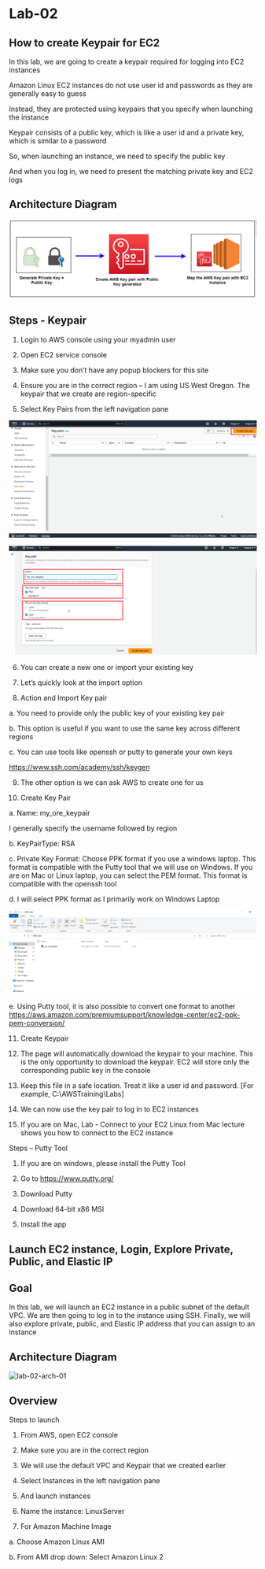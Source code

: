 # Lab-02

## How to create Keypair for EC2

In this lab, we are going to create a keypair required for logging into EC2 instances

Amazon Linux EC2 instances do not use user id and passwords as they are generally easy to guess

Instead, they are protected using keypairs that you specify when launching the instance

Keypair consists of a public key, which is like a user id and a private key, which is similar to a password

So, when launching an instance, we need to specify the public key

And when you log in, we need to present the matching private key and EC2 logs 

## Architecture Diagram
![lab-02-arch-00](images/lab-02-arch-00.png)

## Steps - Keypair

1. Login to AWS console using your myadmin user

2. Open EC2 service console

3. Make sure you don’t have any popup blockers for this site

4. Ensure you are in the correct region – I am using US West Oregon. The keypair that we create are region-specific

5. Select Key Pairs from the left navigation pane

![lab-02-scrn-01](images/lab-02-scrn-01.png)

![lab-02-scrn-02](images/lab-02-scrn-02.png)

6. You can create a new one or import your existing key

7. Let’s quickly look at the import option

8. Action and Import Key pair

a. You need to provide only the public key of your existing key pair

b. This option is useful if you want to use the same key across different regions

c. You can use tools like openssh or putty to generate your own keys

https://www.ssh.com/academy/ssh/keygen

9. The other option is we can ask AWS to create one for us

10. Create Key Pair

a. Name: my_ore_keypair

I generally specify the username followed by region

b. KeyPairType: RSA

c. Private Key Format: Choose PPK format if you use a windows laptop. This format is compatible with the Putty tool that we will use on Windows. If you are on Mac or Linux laptop, you can select the PEM format. This format is compatible with the openssh tool

d. I will select PPK format as I primarily work on Windows Laptop

![lab-02-scrn-03](images/lab-02-scrn-03.png)

e. Using Putty tool, it is also possible to convert one format to another https://aws.amazon.com/premiumsupport/knowledge-center/ec2-ppk-pem-conversion/

11. Create Keypair

12. The page will automatically download the keypair to your machine. This is the only opportunity to download the keypair. EC2 will store only the corresponding public key in the console

13. Keep this file in a safe location. Treat it like a user id and password. [For example, C:\AWSTraining\Labs]

14. We can now use the key pair to log in to EC2 instances

15. If you are on Mac, Lab - Connect to your EC2 Linux from Mac lecture shows you how to connect to the EC2 instance

Steps – Putty Tool
1. If you are on windows, please install the Putty Tool

2. Go to https://www.putty.org/

3. Download Putty

4. Download 64-bit x86 MSI

5. Install the app



##  Launch EC2 instance, Login, Explore Private, Public, and Elastic IP

## Goal 
In this lab, we will launch an EC2 instance in a public subnet of the default VPC. We are then going to log in to the instance using SSH. Finally, we will also explore private, public, and Elastic IP address that you can assign to an instance

## Architecture Diagram
![lab-02-arch-01](images/lab-02-arch-01.png)

## Overview






Steps to launch

1. From AWS, open EC2 console

2. Make sure you are in the correct region

3. We will use the default VPC and Keypair that we created earlier

4. Select Instances in the left navigation pane

5. And launch instances

6. Name the instance: LinuxServer

7. For Amazon Machine Image

a. Choose Amazon Linux AMI

b. From AMI drop down: Select Amazon Linux 2